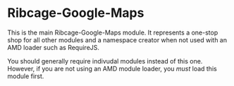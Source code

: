 # Ribcage-Google-Maps <a name="ribcage-google-maps"></a>

This is the main Ribcage-Google-Maps module. It represents a one-stop shop for
all other modules and a namespace creator when not used with an AMD loader such
as RequireJS.

You should generally require indivudal modules instead of this one. However, if
you are not using an AMD module loader, you _must_ load this module first.